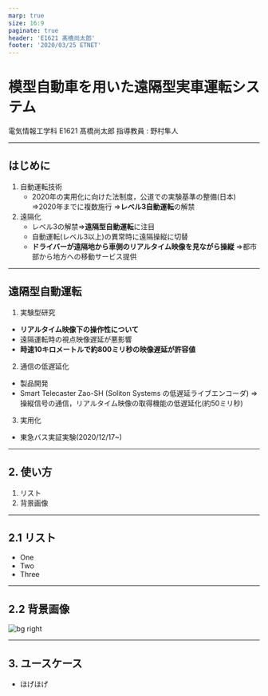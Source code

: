 ```yaml
---
marp: true
size: 16:9
paginate: true
header: 'E1621 髙橋尚太郎'
footer: '2020/03/25 ETNET'
---
```

<!-- theme: gaia -->
# 模型自動車を用いた遠隔型実車運転システム

電気情報工学科
E1621 髙橋尚太郎
指導教員 : 野村隼人
<style>
img[alt~="center"] {
  display: block;
  margin: 0 auto;
}
</style>

---

## はじめに

1. 自動運転技術
   - 2020年の実用化に向けた法制度，公道での実験基準の整備(日本)
  &rArr;2020年までに複数施行
  &rArr;**レベル3自動運転**の解禁
2. 遠隔化
   - レベル3の解禁&rArr;**遠隔型自動運転**に注目
   - 自動運転(レベル3以上)の異常時に遠隔操縦に切替
   - **ドライバーが遠隔地から車側のリアルタイム映像を見ながら操縦**
    &rArr;都市部から地方への移動サービス提供


---

## 遠隔型自動運転

1. 実験型研究
- **リアルタイム映像下の操作性について**
- 遠隔運転時の視点映像遅延が悪影響
- **時速10キロメートルで約800ミリ秒の映像遅延が許容値**
2. 通信の低遅延化
- 製品開発
- Smart Telecaster Zao-SH (Soliton Systems の低遅延ライブエンコーダ)
&rArr;操縦信号の通信，リアルタイム映像の取得機能の低遅延化(約50ミリ秒) 
3. 実用化
- 東急バス実証実験(2020/12/17~)

---

## 2. 使い方

1. リスト
2. 背景画像

---

## 2.1 リスト

- One
- Two
- Three

---

## 2.2 背景画像

![bg right](https://picsum.photos/720?image=29)

---

## 3. ユースケース

- ほげほげ
